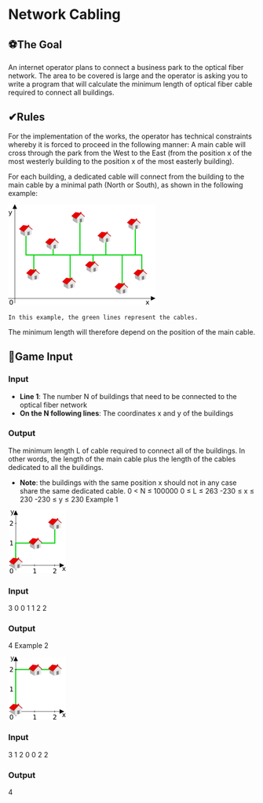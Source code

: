 # Network Cabling

## ⚽The Goal
An internet operator plans to connect a business park to the optical fiber network. The area to be covered is large and the operator is asking you to write a program that will calculate the minimum length of optical fiber cable required to connect all buildings.

## ✔Rules
For the implementation of the works, the operator has technical constraints whereby it is forced to proceed in the following manner:
A main cable will cross through the park from the West to the East (from the position x of the most westerly building to the position x of the most easterly building).

For each building, a dedicated cable will connect from the building to the main cable by a minimal path (North or South), as shown in the following example:

 ![network-cabling1](./network-cabling1.png)

	In this example, the green lines represent the cables. 
The minimum length will therefore depend on the position of the main cable.


## 📑Game Input

### Input
* **Line 1**: The number N of buildings that need to be connected to the optical fiber network
* **On the N following lines**: The coordinates x and y of the buildings

### Output
The minimum length L of cable required to connect all of the buildings. In other words, the length of the main cable plus the length of the cables dedicated to all the buildings.

* **Note**: the buildings with the same position x should not in any case share the same dedicated cable.
0 < N ≤ 100000
0 ≤ L ≤ 263
-230 ≤ x ≤ 230
-230 ≤ y ≤ 230
Example 1

 ![network-cabling2](./network-cabling2.png)

### Input
3
0 0
1 1
2 2

### Output
4
Example 2

 ![network-cabling3](./network-cabling3.png)

### Input
3
1 2
0 0
2 2

### Output
4